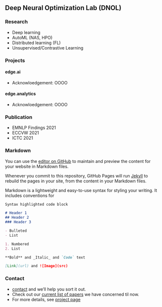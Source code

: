## Deep Neural Optimization Lab (DNOL)

### Research
- Deep learning
- AutoML (NAS, HPO)
- Distributed learning (FL)
- Unsupervised/Contrastive Learning

### Projects

#### edge.ai
- Acknowloedgement: OOOO

#### edge.analytics
- Acknowloedgement: OOOO

### Publication
- EMNLP Findings 2021
- ECCVW 2021
- ICTC 2021

### Markdown
You can use the [editor on GitHub](https://github.com/yukingx/nnarch.github.io/edit/gh-pages/index.md) to maintain and preview the content for your website in Markdown files.

Whenever you commit to this repository, GitHub Pages will run [Jekyll](https://jekyllrb.com/) to rebuild the pages in your site, from the content in your Markdown files.

Markdown is a lightweight and easy-to-use syntax for styling your writing. It includes conventions for

```markdown
Syntax highlighted code block

# Header 1
## Header 2
### Header 3

- Bulleted
- List

1. Numbered
2. List

**Bold** and _Italic_ and `Code` text

[Link](url) and ![Image](src)
```

### Contact

- [contact](yhmoon@etri.re.kr) and we’ll help you sort it out.
- Check out our [current list of papers](https://github.com/etri-edgeai/etri-edgeai.github.io/wiki/References) we have concerned til now.
- For more details, see [project page](https://etri-edgeai.github.io)
